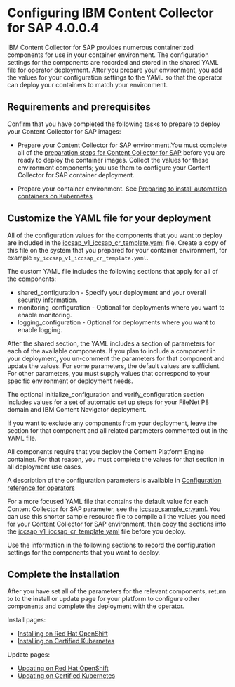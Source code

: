 # Configuring IBM Content Collector for SAP 4.0.0.4

IBM Content Collector for SAP provides numerous containerized components for use in your container environment. The configuration settings for the components are recorded and stored in the shared YAML file for operator deployment. After you prepare your environment, you add the values for your configuration settings to the YAML so that the operator can deploy your containers to match your environment. 

## Requirements and prerequisites

Confirm that you have completed the following tasks to prepare to deploy your Content Collector for SAP images:

- Prepare your Content Collector for SAP environment.You must complete all of the [preparation steps for Content Collector for SAP](https://www.ibm.com/support/knowledgecenter/SSRW2R_4.0.0/doc/container/tsk_preparing.html) before you are ready to deploy the container images. Collect the values for these environment components; you use them to configure your Content Collector for SAP container deployment.

- Prepare your container environment. See [Preparing to install automation containers on Kubernetes](https://www.ibm.com/support/knowledgecenter/SSRW2R_4.0.0/doc/container/tsk_preparing.html)

## Customize the YAML file for your deployment

All of the configuration values for the components that you want to deploy are included in the [iccsap_v1_iccsap_cr_template.yaml](../descriptors/iccsap_v1_iccsap_cr_template.yaml) file. Create a copy of this file on the system that you prepared for your container environment, for example `my_iccsap_v1_iccsap_cr_template.yaml`. 

The custom YAML file includes the following sections that apply for all of the components:
- shared_configuration - Specify your deployment and your overall security information.
- monitoring_configuration - Optional for deployments where you want to enable monitoring.
- logging_configuration - Optional for deployments where you want to enable logging.

After the shared section, the YAML includes a section of parameters for each of the available components. If you plan to include a component in your deployment, you un-comment the parameters for that component and update the values. For some parameters, the default values are sufficient. For other parameters, you must supply values that correspond to your specific environment or deployment needs. 

The optional initialize_configuration and verify_configuration section includes values for a set of automatic set up steps for your FileNet P8 domain and IBM Content Navigator deployment. 

If you want to exclude any components from your deployment, leave the section for that component and all related parameters commented out in the YAML file. 

All components require that you deploy the Content Platform Engine container. For that reason, you must complete the values for that section in all deployment use cases.

A description of the configuration parameters is available in [Configuration reference for operators](https://www.ibm.com/support/knowledgecenter/SSRW2R_4.0.0/doc/container/tsk_install_icp4a_operator.html)

For a more focused YAML file that contains the default value for each Content Collector for SAP parameter, see the [iccsap_sample_cr.yaml](../descriptors/iccsap_sample_cr.yaml). You can use this shorter sample resource file to compile all the values you need for your Content Collector for SAP environment, then copy the sections into the [iccsap_v1_iccsap_cr_template.yaml](../descriptors/iccsap_v1_iccsap_cr_template.yaml) file before you deploy.

Use the information in the following sections to record the configuration settings for the components that you want to deploy.


## Complete the installation

After you have set all of the parameters for the relevant components, return to to the install or update page for your platform to configure other components and complete the deployment with the operator.

Install pages:
   - [Installing on Red Hat OpenShift](../platform/ocp/install.md)
   - [Installing on Certified Kubernetes](../platform/k8s/install.md)

Update pages:
   - [Updating on Red Hat OpenShift](../platform/ocp/update.md)
   - [Updating on Certified Kubernetes](../platform/k8s/update.md)
